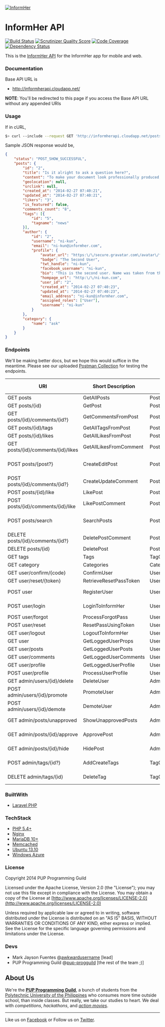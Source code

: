 [![InformHer](https://raw.github.com/pup-progguild/InformHerWeb/master/img/informher-banner-with-icon.png)](http://pup-progguild.github.io/InformHerAPI/)
# InformHer API

[![Build Status](https://travis-ci.org/pup-progguild/InformHerAPI.png)](https://travis-ci.org/pup-progguild/InformHerAPI)
[![Scrutinizer Quality Score](https://scrutinizer-ci.com/g/pup-progguild/InformHerAPI/badges/quality-score.png?s=48c6685d02e8f073abb84040aa40ace2761a9275)](https://scrutinizer-ci.com/g/pup-progguild/InformHerAPI/)
[![Code Coverage](https://scrutinizer-ci.com/g/pup-progguild/InformHerAPI/badges/coverage.png?s=4cfeed62b33b895568ae357d9c22899fb3b1f9fc)](https://scrutinizer-ci.com/g/pup-progguild/InformHerAPI/)
[![Dependency Status](https://www.versioneye.com/user/projects/52f081ccec1375c64f000157/badge.png)](https://www.versioneye.com/user/projects/52f081ccec1375c64f000157)

This is the [InformHer API](https://github.com/pup-progguild/InformHerAPI) for the InformHer app for mobile and web.

### Documentation

Base API URL is

* http://informherapi.cloudapp.net/

**NOTE**: You'll be redirected to this page if you access the Base API URL without any appended URIs

### Usage

If in cURL,

```bash
$> curl --include --request GET 'http://informherapi.cloudapp.net/posts/2'
```

Sample JSON response would be,

```json
{
	"status": "POST_SHOW_SUCCESSFUL",
	"posts": {
		"id": "2",
		"title": "Is it alright to ask a question here?",
		"content": "To make your document look professionally produced, Word provides header, footer, cover page, and text box designs that complement each other. For example, you can add a matching cover page, header, and sidebar.",
		"geolocation": null,
		"srclink": null,
		"created_at": "2014-02-27 07:40:21",
		"updated_at": "2014-02-27 07:40:21",
		"likers": "3",
		"is_featured": false,
		"comments_count": "8",
		"tags": [{
			"id": "5",
			"tagname": "news"
		}],
		"author": {
			"id": "2",
			"username": "ni-kun",
			"email": "ni-kun@informher.com",
			"profile": {
				"avatar_url": "https:\/\/secure.gravatar.com\/avatar\/fabe04b0ebf26d5e9bd05a504778f382?s=80&amp;r=g&amp;d=identicon",
				"badge": "The Second User",
				"twt_handle": "ni-kun",
				"facebook_username": "ni-kun",
				"bio": "This is the second user. Name was taken from the Japanese word for 'two'",
				"hompage_url": "http:\/\/ni-kun.com",
				"user_id": "2",
				"created_at": "2014-02-27 07:40:23",
				"updated_at": "2014-02-27 07:40:23",
				"email_address": "ni-kun@informher.com",
				"assigned_roles": ["User"],
				"username": "ni-kun"
			}
		},
		"category": {
			"name": "ask"
		}
	}
}
```

### Endpoints

We'll be making better docs, but we hope this would suffice in the meantime. Please see our uploaded [Postman Collection](https://www.getpostman.com/collections/8ccf078ae58b3ecdc019) for testing the endpoints.

| URI                                         | Short Description      | Action                                 | POST Params        | Required Roles (Any)				|
|---------------------------------------------|------------------------|----------------------------------------|---------|---------------|
| GET posts                                   | GetAllPosts            | PostController@index                   |         |               |
| GET posts/{id}                              | GetPost                | PostController@show                    |         |               |
| GET posts/{id}/comments/{id?}        		  | GetCommentsFromPost    | PostController@comments                |         |               |
| GET posts/{id}/tags                         | GetAllTagsFromPost     | PostController@tags                    |         |               |
| GET posts/{id}/likes                        | GetAllLikesFromPost    | PostController@likes                   |         |               |
| GET posts/{id}/comments/{id}/likes   	      | GetAllLikesFromComment | PostController@likes                   |         |               |
| POST posts/{post?}                          | CreateEditPost         | PostController@create_edit             | string:['title', 'content', 'geolocation'] , array:['tags']       |               |
| POST posts/{id}/comments/{id?}       		  | CreateUpdateComment    | PostController@create_update_comment   | string:['message']        |               |
| POST posts/{id}/like                        | LikePost               | PostController@like                    |         |               |
| POST posts/{id}/comments/{id}/like   		  | LikePostComment        | PostController@like                    |         |               |
| POST posts/search                           | SearchPosts            | PostController@search                  | params:[title,content,author,tags,all] , string:['query']        |               |
| DELETE posts/{id}/comments/{id?}     		  | DeletePostComment      | PostController@delete_comment          |         |               |
| DELETE posts/{id}                           | DeletePost             | PostController@destroy                 |         |               |
| GET tags                                    | Tags                   | TagController@index                    |         |               |
| GET category                                | Categories             | CategoryController@index               |         |               |
| GET user/confirm/{code}                     | ConfirmUser            | UserController@getConfirm              |         |               |
| GET user/reset/{token}                      | RetrieveResetPassToken | UserController@getReset                |         |               |
| POST user									  | RegisterUser	       | UserController@postIndex               | string:['username', 'password', 'email']        |               |
| POST user/login							  | LoginToInformHer       | UserController@postLogin               | string:['username', 'password']        |               |
| POST user/forgot							  | ProcessForgotPass      | UserController@postForgot              |         |               |
| POST user/reset 							  | ResetPassUsingToken    | UserController@postReset               |         |               |
| GET user/logout							  | LogoutToInformHer      | UserController@getLogout               |         |               |
| GET user                                    | GetLoggedUserProps     | UserController@getIndex                |         |               |
| GET user/posts    						  | GetLoggedUserPosts     | UserController@getPosts                |         |               |
| GET user/comments							  | GetLoggedUserComments  | UserController@getComments             |         |               |
| GET user/profile							  | GetLoggedUserProfile   | UserController@getProfile              |         |               |
| POST user/profile							  | ProcessUserProfile     | UserController@postProfile             |         |               |
| GET admin/users/{id}/delete                 | DeleteUser             | AdminController@delete_user          	|         | Administrator              |
| POST admin/users/{id}/promote               | PromoteUser            | AdminController@promote              	|         | Administrator              |
| POST admin/users/{id}/demote                | DemoteUser             | AdminController@demote                 |         | Administrator              |
| GET admin/posts/unapproved                  | ShowUnapprovedPosts    | AdminController@show_unapproved      	|         | Administrator, Moderator              |
| GET admin/posts/{id}/approve                | ApprovePost            | AdminController@show_post            	|         | Administrator, Moderator              |
| GET admin/posts/{id}/hide                   | HidePost               | AdminController@hide                 	|         | Administrator, Moderator              |
| POST admin/tags/{id?}                       | AddCreateTags          | TagController@create_edit              |         | Administrator, Moderator              |
| DELETE admin/tags/{id}                      | DeleteTag              | TagController@destroy                  |         | Administrator, Moderator               |

### BuiltWith

- [Laravel PHP](https://github.com/laravel/laravel)

### TechStack

- [PHP 5.4+](http://php.net)
- [Nginx](http://nginx.org/)
- [MariaDB 10+](https://mariadb.com/)
- [Memcached](http://memcached.org/)
- [Ubuntu 13.10](http://www.ubuntu.com)
- [Windows Azure](http://www.windowsazure.com)

### License

Copyright 2014 PUP Programming Guild

Licensed under the Apache License, Version 2.0 (the "License"); you may not use this file except in compliance with the License.
You may obtain a copy of the License at [http://www.apache.org/licenses/LICENSE-2.0](http://www.apache.org/licenses/LICENSE-2.0)

Unless required by applicable law or agreed to in writing, software distributed under the License is distributed on an "AS IS" BASIS, WITHOUT WARRANTIES OR CONDITIONS OF ANY KIND, either express or implied. See the License for the specific language governing permissions and limitations under the License.

### Devs

- Mark Jayson Fuentes @[awkwardusername](https://github.com/awkwardusername) [lead]
- PUP Programming Guild @[pup-progguild](https://github.com/pup-progguild) [the rest of the team ;)]

About Us
--------

We're the [**PUP Programming Guild**](https://github.com/pup-progguild/), a bunch of students from the [Polytechnic University of the Philippines](http://www.pup.edu.ph) who consumes more time outside school, than inside classes. But really, we take our studies to heart. We deal with *competitions*, *hackathons*, and [*action movies*](http://www.youtube.com/watch?v=Xt_OgYMQFRY).

--------

Like us on [Facebook](https://www.facebook.com/PupProgrammingGuild) or Follow us on [Twitter](https://twitter.com/pup_progguild).